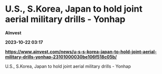 # U.S., S.Korea, Japan to hold joint aerial military drills - Yonhap
**AInvest**

**2023-10-22 03:17**

**https://www.ainvest.com/news/u-s-s-korea-japan-to-hold-joint-aerial-military-drills-yonhap-23101000030be106f518c05b/**

U.S., S.Korea, Japan to hold joint aerial military drills - Yonhap